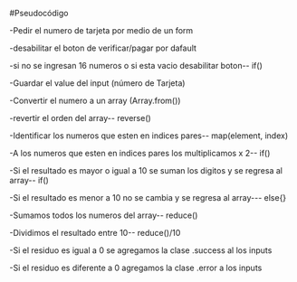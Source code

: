 #Pseudocódigo

-Pedir el numero de tarjeta por medio de un form

-desabilitar el boton de verificar/pagar por dafault

-si no se ingresan 16 numeros o si esta vacio desabilitar boton-- if()

-Guardar el value del input (número de Tarjeta)

-Convertir el numero a un array (Array.from())

-revertir el orden del array-- reverse()

-Identificar los numeros que esten en indices pares-- map(element, index)

-A los numeros que esten en indices pares los multiplicamos x 2-- if()

-Si el resultado es mayor o igual a 10 se suman los digitos y se regresa al array-- if() 

-Si el resultado es menor a 10 no se cambia y se regresa al array--- else{}

-Sumamos todos los numeros del array-- reduce()

-Dividimos el resultado entre 10-- reduce()/10

-Si el residuo es igual a 0 se agregamos la clase .success al los inputs

-Si el residuo es diferente a 0 agregamos la clase .error a los inputs

<!-- Revisar implementación para el boton desabilitado
Materialize.toast('I am a toast!', 3000, 'rounded') -->


<!-- Funciones:
-función que desabilita boton (por default y por condición)
Revisar si se necesitan mas funciones
-función que valida tarjeta -->
